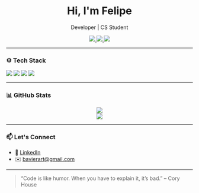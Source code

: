 <h1 align="center">Hi, I'm Felipe</h1>
<p align="center"> Developer | CS Student </p>

<p align="center">
  <a href="www.linkedin.com/in/felipe-bitencourt-0781a8350" target="_blank">
    <img src="https://img.shields.io/badge/-LinkedIn-0A66C2?style=for-the-badge&logo=linkedin&logoColor=white" />
  </a>
  <a href="mailto:bavierart@gmail.com">
    <img src="https://img.shields.io/badge/-Email-EA4335?style=for-the-badge&logo=gmail&logoColor=white" />
  </a>
  <img src="https://komarev.com/ghpvc/?username=your-username&style=for-the-badge" />
</p>

---

### ⚙️ Tech Stack

<p align="left">
  <img src="https://img.shields.io/badge/-Python-3776AB?style=for-the-badge&logo=python&logoColor=white" />
  <img src="https://img.shields.io/badge/-React-20232A?style=for-the-badge&logo=react&logoColor=61DAFB" />
  <img src="https://img.shields.io/badge/-JavaScript-F7DF1E?style=for-the-badge&logo=javascript&logoColor=black" />
  <img src="https://img.shields.io/badge/-Linux-FCC624?style=for-the-badge&logo=linux&logoColor=black" />
</p>

---

### 📊 GitHub Stats

<p align="center">
  <img src="https://github-readme-stats.vercel.app/api?username=bavierart&show_icons=true&theme=tokyonight&hide_title=false&count_private=true" />
  <br />
  <img src="https://github-readme-stats.vercel.app/api/top-langs/?username=bavierart&layout=compact&theme=tokyonight" />
</p>

---

### 📫 Let's Connect

- 💼 [LinkedIn](www.linkedin.com/in/felipe-bitencourt-0781a8350)
- ✉️ bavierart@gmail.com

---

> “Code is like humor. When you have to explain it, it’s bad.” – Cory House

